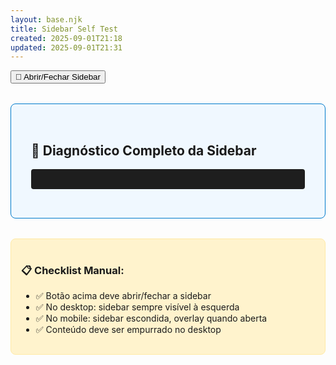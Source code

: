 ```yaml
---
layout: base.njk
title: Sidebar Self Test
created: 2025-09-01T21:18
updated: 2025-09-01T21:31
---
```


<button class="mobile-sidebar-toggle" onclick="toggleSidebar()">🔧 Abrir/Fechar Sidebar</button>

<div style="padding:2rem;background:#f0f8ff;border:1px solid #007acc;border-radius:8px;margin:2rem 0;">
  <h2>🧪 Diagnóstico Completo da Sidebar</h2>
  <pre id="dbg" style="background:#1e1e1e;color:#00ff00;padding:1rem;border-radius:4px;overflow:auto;"></pre>
</div>

<div style="padding:1rem;background:#fff3cd;border:1px solid #ffeaa7;border-radius:8px;">
  <h3>📋 Checklist Manual:</h3>
  <ul>
    <li>✅ Botão acima deve abrir/fechar a sidebar</li>
    <li>✅ No desktop: sidebar sempre visível à esquerda</li>
    <li>✅ No mobile: sidebar escondida, overlay quando aberta</li>
    <li>✅ Conteúdo deve ser empurrado no desktop</li>
  </ul>
</div>

<script>
(function(){
  const d = document.getElementById('dbg');
  const sidebar = document.querySelector('.sidebar');
  const overlay = document.querySelector('.sidebar-overlay');
  const main = document.querySelector('main');
  
  const diagnostico = {
    // Elementos DOM
    hasSidebar: !!sidebar,
    hasOverlay: !!overlay,
    hasMain: !!main,
    
    // Classes e IDs
    sidebarClasses: sidebar?.className || 'SIDEBAR NÃO ENCONTRADA',
    mainClass: main?.className || 'MAIN NÃO ENCONTRADO',
    mainId: main?.id || 'sem ID',
    
    // JavaScript
    toggleType: typeof window.toggleSidebar,
    closeSidebarType: typeof window.closeSidebar,
    
    // CSS computado
    sidebarWidth: sidebar ? getComputedStyle(sidebar).width : 'N/A',
    sidebarLeft: sidebar ? getComputedStyle(sidebar).left : 'N/A',
    mainMarginLeft: main ? getComputedStyle(main).marginLeft : 'N/A',
    
    // Viewport
    windowWidth: window.innerWidth,
    isMobile: window.innerWidth <= 768,
    
    // Assets carregados
    scriptsCarregados: Array.from(document.scripts).map(s => s.src).filter(s => s.includes('sidebar')),
    cssCarregados: Array.from(document.styleSheets).length
  };
  
  d.textContent = JSON.stringify(diagnostico, null, 2);
  
  // Log adicional no console
  console.log('🔍 DIAGNÓSTICO SIDEBAR:', diagnostico);
})();
</script>
